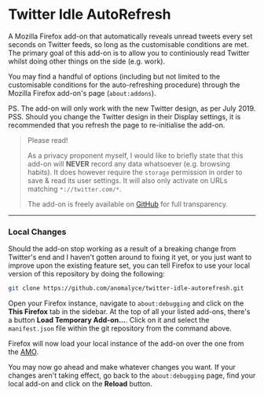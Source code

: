 # Twitter Idle AutoRefresh

A Mozilla Firefox add-on that automatically reveals unread tweets every set seconds on Twitter feeds, so long as the customisable conditions are met. The primary goal of this add-on is to allow you to continiously read Twitter whilst doing other things on the side (e.g. work).

You may find a handful of options (including but not limited to the customisable conditions for the auto-refreshing procedure) through the Mozilla Firefox add-on's page (`about:addons`).

PS. The add-on will only work with the new Twitter design, as per July 2019.
PSS. Should you change the Twitter design in their Display settings, it is recommended that you refresh the page to re-initialise the add-on.

> Please read!
>
> As a privacy proponent myself, I would like to briefly state that this add-on will **NEVER** record any data whatsoever (e.g. browsing habits). It does however require the `storage` permission in order to save &amp; read its user settings. It will also only activate on URLs matching `*://twitter.com/*`.
>
> The add-on is freely available on [GitHub](https://github.com/anomalyce/twitter-idle-autorefresh) for full transparency.

---

### Local Changes
Should the add-on stop working as a result of a breaking change from Twitter's end and I haven't gotten around to fixing it yet, or you just want to improve upon the existing feature set, you can tell Firefox to use your local version of this repository by doing the following:

```bash
git clone https://github.com/anomalyce/twitter-idle-autorefresh.git
```

Open your Firefox instance, navigate to `about:debugging` and click on the **This Firefox** tab in the sidebar. At the top of all your listed add-ons, there's a button **Load Temporary Add-on...**. Click on it and select the `manifest.json` file within the git repository from the command above.

Firefox will now load your local instance of the add-on over the one from the [AMO](https://addons.mozilla.org/en-US/firefox/addon/twitter-idle-autorefresh/).

You may now go ahead and make whatever changes you want. If your changes aren't taking effect, go back to the `about:debugging` page, find your local add-on and click on the **Reload** button.
